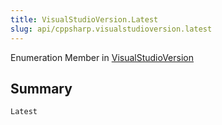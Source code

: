 ```yaml
---
title: VisualStudioVersion.Latest
slug: api/cppsharp.visualstudioversion.latest
---
```

Enumeration Member in [VisualStudioVersion](/api/cppsharp/visualstudioversion)

## Summary



```csharp
Latest
```

